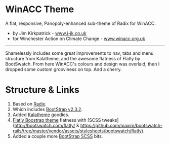 WinACC Theme
============

A flat, responsive, Panopoly-enhanced sub-theme of Radix for WinACC.

- by Jim Kirkpatrick - www.i-jk.co.uk
- for Winchester Action on Climate Change - www.winacc.org.uk

---

Shamelessly includes some great improvements to nav, tabs and menu
structure from Kalatheme, and the awesome flatness of Flatly by
BootSwatch. From here WinACC's colours and design was overlaid, then I
dropped some custom grooviness on top. And a cherry. 

Structure & Links
=================
1. Based on [Radix](https://drupal.org/project/radix). 
2. Which includes [BootStrap v2.3.2](http://getbootstrap.com/2.3.2/).
3. Added [Kalatheme](https://drupal.org/project/kalatheme) goodies.
4. [Flatly Boostrap theme](http://bootswatch.com/flatly/) flatness with [SCSS tweaks](http://bootswatch.com/flatly/ & https://github.com/maxim/bootswatch-rails/tree/master/vendor/assets/stylesheets/bootswatch/flatly).
5. Added a couple more [BootStrap SCSS](https://github.com/thomas-mcdonald/bootstrap-sass) bits.
